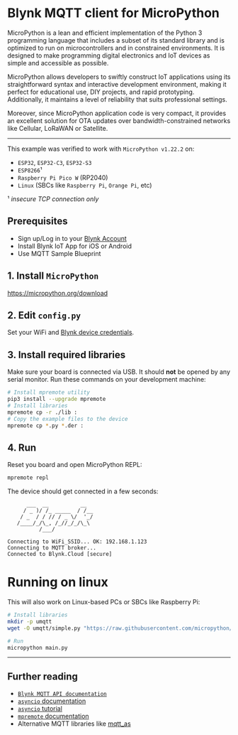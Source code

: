 
# Blynk MQTT client for MicroPython

MicroPython is a lean and efficient implementation of the Python 3 programming language that includes a subset of its standard library and is optimized to run on microcontrollers and in constrained environments. It is designed to make programming digital electronics and IoT devices as simple and accessible as possible.

MicroPython allows developers to swiftly construct IoT applications using its straightforward syntax and interactive development environment, making it perfect for educational use, DIY projects, and rapid prototyping. Additionally, it maintains a level of reliability that suits professional settings.

Moreover, since MicroPython application code is very compact, it provides an excellent solution for OTA updates over bandwidth-constrained networks like Cellular, LoRaWAN or Satellite.

---

This example was verified to work with `MicroPython v1.22.2` on:

- `ESP32`, `ESP32-C3`, `ESP32-S3`
- `ESP8266`¹
- `Raspberry Pi Pico W` (RP2040)
- `Linux` (SBCs like `Raspberry Pi`, `Orange Pi`, etc)

¹ *insecure TCP connection only*

## Prerequisites

- Sign up/Log in to your [Blynk Account](https://blynk.cloud)
- Install Blynk IoT App for iOS or Android
- Use MQTT Sample Blueprint

## 1. Install `MicroPython`

https://micropython.org/download

## 2. Edit `config.py`

Set your WiFi and [Blynk device credentials](https://docs.blynk.io/en/getting-started/activating-devices/manual-device-activation#getting-auth-token).

## 3. Install required libraries

Make sure your board is connected via USB. It should **not** be opened by any serial monitor.
Run these commands on your development machine:

```sh
# Install mpremote utility
pip3 install --upgrade mpremote
# Install libraries
mpremote cp -r ./lib :
# Copy the example files to the device
mpremote cp *.py *.der :
```

## 4. Run

Reset you board and open MicroPython REPL:

```sh
mpremote repl
```

The device should get connected in a few seconds:

```log
      ___  __          __
     / _ )/ /_ _____  / /__
    / _  / / // / _ \/  '_/
   /____/_/\_, /_//_/_/\_\
          /___/

Connecting to WiFi_SSID... OK: 192.168.1.123
Connecting to MQTT broker...
Connected to Blynk.Cloud [secure]
```

# Running on linux

This will also work on Linux-based PCs or SBCs like Raspberry Pi:

```sh
# Install libraries
mkdir -p umqtt
wget -O umqtt/simple.py "https://raw.githubusercontent.com/micropython/micropython-lib/master/micropython/umqtt.simple/umqtt/simple.py"

# Run
micropython main.py
```

---

## Further reading

- [`Blynk MQTT API documentation`](https://docs.blynk.io/en/blynk.cloud-mqtt-api/device-mqtt-api)
- [`asyncio` documentation](https://docs.micropython.org/en/latest/library/asyncio.html)
- [`asyncio` tutorial](https://github.com/peterhinch/micropython-async/blob/master/v3/docs/TUTORIAL.md)
- [`mpremote` documentation](https://docs.micropython.org/en/latest/reference/mpremote.html)
- Alternative MQTT libraries like [mqtt_as](https://github.com/peterhinch/micropython-mqtt/tree/master/mqtt_as)

